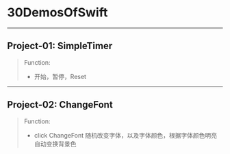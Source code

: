 # 30DemosOfSwift
--------
## Project-01: SimpleTimer
> Function: 
> * 开始，暂停，Reset
> ![]()
--------
## Project-02: ChangeFont
> Function:
> * click ChangeFont 随机改变字体，以及字体颜色，根据字体颜色明亮自动变换背景色
